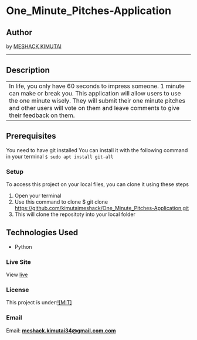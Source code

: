 # One_Minute_Pitches-Application

## Author
by [MESHACK KIMUTAI](https://github.com/kimutaimeshack?tab=repositories)
*********
## Description

<table>
<tr>
<td>
In life, you only have 60 seconds to impress someone. 1 minute can make or break you. This application will allow users to use the one minute wisely. They will submit their one minute pitches and other users will vote on them and leave comments to give their feedback on them.
</td>
</tr>
</table>


## Prerequisites
You need to have git installed
You can install it with the following command in your terminal
`$ sudo apt install git-all`
### Setup
To access this project on your local files, you can clone it using these steps
1. Open your terminal
1. Use this command to clone $ git clone https://github.com/kimutaimeshack/One_Minute_Pitches-Application.git
1. This will clone the repositoty into your local folder
## Technologies Used
- Python
### Live Site
View [live](/)
### License
This project is under:[![MIT]](https://img.shields.io/badge)

### Email 
Email: **[meshack.kimutai34@gmail.com.com](mailto:meshack.kimutai@student.moringaschool.com)**

